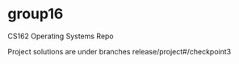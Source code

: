 # group16
CS162 Operating Systems Repo

Project solutions are under branches
release/project#/checkpoint3
